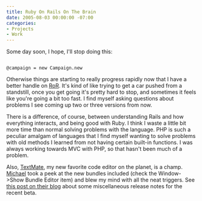 ```yaml
---
title: Ruby On Rails On The Brain
date: 2005-08-03 00:00:00 -07:00
categories:
- Projects
- Work
---
```


<p>
Some day soon, I hope, I'll stop doing this:
</p>
<code>
@campaign = new Campaign.new
</code>
<p>
Otherwise things are starting to really progress rapidly now that I have a better handle on <a href="http://www.rubyonrails.org/" title="Ruby On Rails: A Web Framework Based On Ruby">RoR</a>. It's kind of like trying to get a car pushed from a standstill, once you get going it's pretty hard to stop, and sometimes it feels like you're going a bit too fast. I find myself asking questions about problems I see coming up two or three versions from now.
</p>
<p>
There is a difference, of course, between understanding Rails and how everything interacts, and being good with Ruby. I think I waste a little bit more time than normal solving problems with the language. PHP is such a peculiar amalgam of languages that I find myself wanting to solve problems with old methods I learned from not having certain built-in functions. I was always working towards MVC with PHP, so that hasn't been much of a problem.
</p>
<p>
Also, <a href="http://www.macromates.com/">TextMate</a>, my new favorite code editor on the planet, is a champ. <a href="http://michaelbuffington.com/">Michael</a> took a peek at the new bundles included (check the Window->Show Bundle Editor item) and blew my mind with all the neat triggers. See <a href="http://macromates.com/blog/archives/2005/07/22/miscellaneous-beta-15-notes/">this post on their blog</a> about some miscellaneous release notes for the recent beta.
</p>

